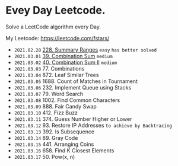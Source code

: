 
# Evey Day Leetcode.

Solve a LeetCode algorithm every Day.

My Leetcode: https://leetcode.com/fstars/

- `2021.02.28` [228. Summary Ranges](src/Array/228.summary-ranges[easy]/index.ts) `easy` `has better solved`
- `2021.03.01` [39. Combination Sum](src/Array/39.combination-sum[medium]/index.ts) `medium`
- `2021.03.02` [40. Combination Sum II](src/Backtracking/40.combination-sum-ii[medium]/index.ts) `medium`
- `2021.03.03` 77. Combinations
- `2021.03.04` 872. Leaf Similar Trees
- `2021.03.05` 1688. Count of Matches in Tournament
- `2021.03.06` 232. Implement Queue using Stacks
- `2021.03.07` 79. Word Search
- `2021.03.08` 1002. Find Common Characters
- `2021.03.09` 888. Fair Candy Swap
- `2021.03.10` 412. Fizz Buzz
- `2021.03.11` 374. Guess Number Higher or Lower
- `2021.03.12` 93. Restore IP Addresses `to achieve by Backtracing`
- `2021.03.13` 392. Is Subsequence
- `2021.03.14` 89. Gray Code
- `2021.03.15` 441. Arranging Coins
- `2021.03.16` 658. Find K Closest Elements
- `2021.03.17` 50. Pow(x, n)